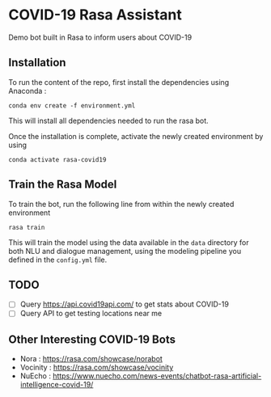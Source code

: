 # COVID-19 Rasa Assistant
Demo bot built in Rasa to inform users about COVID-19 

## Installation

To run the content of the repo, first install the dependencies using Anaconda :

```
conda env create -f environment.yml
```

This will install all dependencies needed to run the rasa bot.

Once the installation is complete, activate the newly created environment by using

```
conda activate rasa-covid19
```

## Train the Rasa Model

To train the bot, run the following line from within the newly created environment

```
rasa train
```

This will train the model using the data available in the `data` directory for both NLU and dialogue management, using the modeling pipeline you defined in the `config.yml` file.


## TODO
* [ ] Query https://api.covid19api.com/ to get stats about COVID-19
* [ ] Query API to get testing locations near me

## Other Interesting COVID-19 Bots

* Nora : https://rasa.com/showcase/norabot
* Vocinity : https://rasa.com/showcase/vocinity
* NuEcho : https://www.nuecho.com/news-events/chatbot-rasa-artificial-intelligence-covid-19/
